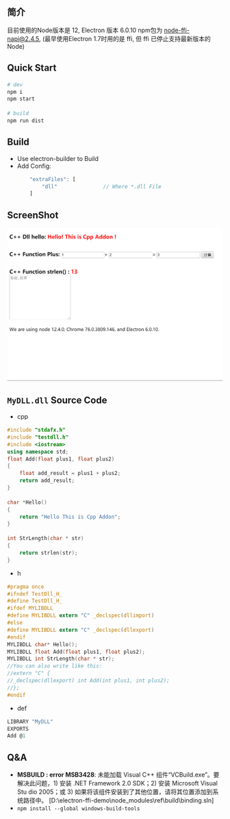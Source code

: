 ## 简介
目前使用的Node版本是 12, Electron 版本 6.0.10
npm包为 node-ffi-napi@2.4.5, (最早使用Electron 1.7时用的是 ffi, 但 ffi 已停止支持最新版本的Node)

## Quick Start

```bash
# dev
npm i
npm start

# build
npm run dist
```

## Build

- Use electron-builder to Build
- Add Config:
    ```js
        "extraFiles": [
            "dll"               // Where *.dll File
        ]
    ```
## ScreenShot

![](screenshot.png)

## `MyDLL.dll` Source Code

- cpp

```cpp
#include "stdafx.h"
#include "testdll.h"
#include <iostream>
using namespace std;
float Add(float plus1, float plus2)
{
	float add_result = plus1 + plus2;
	return add_result;
}

char *Hello()
{
	return "Hello This is Cpp Addon";
}

int StrLength(char * str)
{
	return strlen(str);
}
```

- h
```h
#pragma once
#ifndef TestDll_H_
#define TestDll_H_
#ifdef MYLIBDLL
#define MYLIBDLL extern "C" _declspec(dllimport)
#else
#define MYLIBDLL extern "C" _declspec(dllexport)
#endif
MYLIBDLL char* Hello();
MYLIBDLL float Add(float plus1, float plus2);
MYLIBDLL int StrLength(char * str);
//You can also write like this:
//extern "C" {
//_declspec(dllexport) int Add(int plus1, int plus2);
//};
#endif
```


- def

```def
LIBRARY "MyDLL"
EXPORTS
Add @1
```


## Q&A

- **MSBUILD : error MSB3428**: 未能加载 Visual C++ 组件“VCBuild.exe”。要解决此问题，1) 安装 .NET Framework 2.0 SDK；2) 安装 Microsoft Visual Stu
dio 2005；或 3) 如果将该组件安装到了其他位置，请将其位置添加到系统路径中。 [D:\electron-ffi-demo\node_modules\ref\build\binding.sln]
- `npm install --global windows-build-tools`
